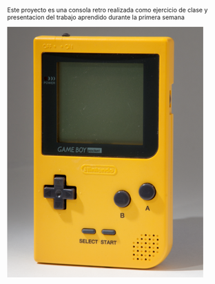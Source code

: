 Este proyecto es una consola retro realizada como ejercicio de clase y presentacion del trabajo aprendido durante la primera semana

![GAMEGOY NINTENDO](./imagenes/gameboy.png)